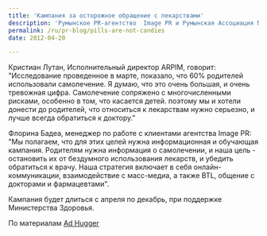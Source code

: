 ```yaml
---
title: 'Кампания за осторожное обращение с лекарствами'
description: 'Румынское PR-агентство  Image PR и Румынская Ассоциация Международных Производителей Лекарство (ARPIM) запустили программу под названием "Таблетки - не конфетки". Эта кампания призвана  повысить уровень информированности людей вс вопросе самолечения, и особенно, предупредить родителей о риске, которому они подвергают детей, давая им какие-то лекарства не проконсультировавшись с врачом.'
permalink: /ru/pr-blog/pills-are-not-candies
date: 2012-04-20

---
```


Кристиан Лутан, Исполнительный директор ARPIM, говорит: "Исследование проведенное в марте, показало, что 60% родителей использовали самолечение. Я думаю, что это очень большая, и очень тревожная цифра. Самолечение сопряжено с многочисленными рисками, особенно в том, что касается детей. поэтому мы и хотели донести до родителей, что относиться к лекарствам нужно серьезно, и лучше всегда обратиться к доктору."

Флорина Бадеа, менеджер по работе с клиентами агентства Image PR: "Мы полагаем, что для этих целей нужна информационная и обучающая кампания. Родителям нужна информация о самолечении, и наша цель - остановить их от бездумного использования лекарств, и убедить обратиться к врачу. Наша стратегия включает в себя онлайн-коммуникации, взаимодействие с  масс-медиа, а также BTL, общение с докторами и фармацевтами".

Кампания будет длиться с апреля по декабрь, при поддержке Министерства Здоровья.

По материалам <a href="https://www.adhugger.net/2012/04/20/image-pr-and-romanian-medicine-producers-launched-a-csr-campaign-pills-arent-candies/">Ad Hugger</a>

